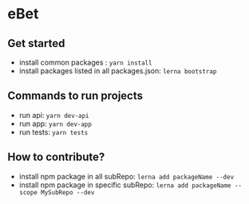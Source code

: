 # eBet

## Get started

- install common packages : `yarn install`
- install packages listed in all packages.json: `lerna bootstrap`

## Commands to run projects

- run api: `yarn dev-api`
- run app: `yarn dev-app`
- run tests: `yarn tests`

## How to contribute?

- install npm package in all subRepo: `lerna add packageName --dev`
- install npm package in specific subRepo: `lerna add packageName --scope MySubRepo --dev`
